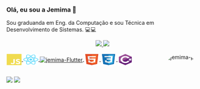 ### Olá, eu sou a Jemima 👧
 Sou graduanda em Eng. da Computação e sou Técnica em Desenvolvimento de Sistemas. 💻💻

<div align="center">
  <a href="https://github.com/jemimabueno">
  <img height="180em" src="https://github-readme-stats.vercel.app/api?username=jemimabueno" />
  <img width="48%"  src="https://github-readme-stats.vercel.app/api/top-langs/?username=jemimabueno"/>
</div>
  <div style="display: inline_block"><br>
  <img align="center" alt="jemima-Js" height="30" width="40" src="https://raw.githubusercontent.com/devicons/devicon/master/icons/javascript/javascript-plain.svg">
 <!-- <img align="center" alt="jemima-Ts" height="30" width="40" src="https://raw.githubusercontent.com/devicons/devicon/master/icons/typescript/typescript-plain.svg">!-->
  <img align="center" alt="jemima-React" height="30" width="40" src="https://raw.githubusercontent.com/devicons/devicon/master/icons/react/react-original.svg">
     <img align="center" alt="jemima-Flutter" height="30" width="40" src="https://cdn.jsdelivr.net/gh/devicons/devicon/icons/flutter/flutter-original.svg">
  <img align="center" alt="jemima-HTML" height="30" width="40" src="https://raw.githubusercontent.com/devicons/devicon/master/icons/html5/html5-original.svg">
  <img align="center" alt="jemima-CSS" height="30" width="40" src="https://raw.githubusercontent.com/devicons/devicon/master/icons/css3/css3-original.svg">
 <!-- <img align="center" alt="jemima-Python" height="30" width="40" src="https://raw.githubusercontent.com/devicons/devicon/master/icons/python/python-original.svg">!-->
  <img align="center" alt="jemima-Csharp" height="30" width="40" src="https://raw.githubusercontent.com/devicons/devicon/master/icons/csharp/csharp-original.svg">
  <img align="right" alt="jemima-pic" height="130" style="border-radius:50px;" src="https://cdn.discordapp.com/attachments/998188340744568884/998222816358965268/meupers2.png">
</div>
  
 ##
  <div> 
 <a href="https://discord.gg/wagxzStdcR](https://discord.com/channels/@me/998188340744568884" target="_blank"><img src="https://img.shields.io/badge/Discord-7289DA?style=for-the-badge&logo=discord&logoColor=white" target="_blank"></a> 
 <!-- <a href = "mailto:contatorafaballerini@gmail.com"><img src="https://img.shields.io/badge/-Gmail-%23333?style=for-the-badge&logo=gmail&logoColor=white" target="_blank"></a>!-->
  <a href="https://www.linkedin.com/in/jemima-bueno-612821a7" target="_blank"><img src="https://img.shields.io/badge/-LinkedIn-%230077B5?style=for-the-badge&logo=linkedin&logoColor=white" target="_blank"></a> 
